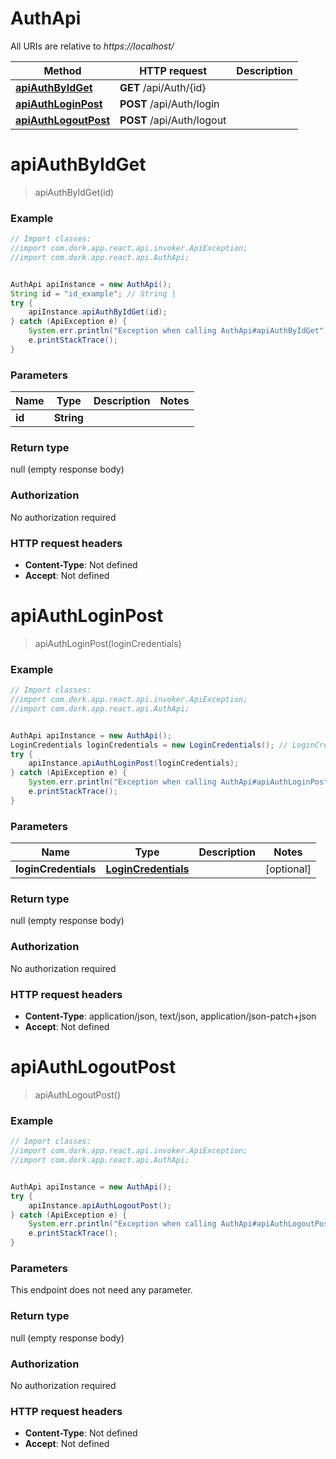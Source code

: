 # AuthApi

All URIs are relative to *https://localhost/*

Method | HTTP request | Description
------------- | ------------- | -------------
[**apiAuthByIdGet**](AuthApi.md#apiAuthByIdGet) | **GET** /api/Auth/{id} | 
[**apiAuthLoginPost**](AuthApi.md#apiAuthLoginPost) | **POST** /api/Auth/login | 
[**apiAuthLogoutPost**](AuthApi.md#apiAuthLogoutPost) | **POST** /api/Auth/logout | 


<a name="apiAuthByIdGet"></a>
# **apiAuthByIdGet**
> apiAuthByIdGet(id)



### Example
```java
// Import classes:
//import com.dork.app.react.api.invoker.ApiException;
//import com.dork.app.react.api.AuthApi;


AuthApi apiInstance = new AuthApi();
String id = "id_example"; // String | 
try {
    apiInstance.apiAuthByIdGet(id);
} catch (ApiException e) {
    System.err.println("Exception when calling AuthApi#apiAuthByIdGet");
    e.printStackTrace();
}
```

### Parameters

Name | Type | Description  | Notes
------------- | ------------- | ------------- | -------------
 **id** | **String**|  |

### Return type

null (empty response body)

### Authorization

No authorization required

### HTTP request headers

 - **Content-Type**: Not defined
 - **Accept**: Not defined

<a name="apiAuthLoginPost"></a>
# **apiAuthLoginPost**
> apiAuthLoginPost(loginCredentials)



### Example
```java
// Import classes:
//import com.dork.app.react.api.invoker.ApiException;
//import com.dork.app.react.api.AuthApi;


AuthApi apiInstance = new AuthApi();
LoginCredentials loginCredentials = new LoginCredentials(); // LoginCredentials | 
try {
    apiInstance.apiAuthLoginPost(loginCredentials);
} catch (ApiException e) {
    System.err.println("Exception when calling AuthApi#apiAuthLoginPost");
    e.printStackTrace();
}
```

### Parameters

Name | Type | Description  | Notes
------------- | ------------- | ------------- | -------------
 **loginCredentials** | [**LoginCredentials**](LoginCredentials.md)|  | [optional]

### Return type

null (empty response body)

### Authorization

No authorization required

### HTTP request headers

 - **Content-Type**: application/json, text/json, application/json-patch+json
 - **Accept**: Not defined

<a name="apiAuthLogoutPost"></a>
# **apiAuthLogoutPost**
> apiAuthLogoutPost()



### Example
```java
// Import classes:
//import com.dork.app.react.api.invoker.ApiException;
//import com.dork.app.react.api.AuthApi;


AuthApi apiInstance = new AuthApi();
try {
    apiInstance.apiAuthLogoutPost();
} catch (ApiException e) {
    System.err.println("Exception when calling AuthApi#apiAuthLogoutPost");
    e.printStackTrace();
}
```

### Parameters
This endpoint does not need any parameter.

### Return type

null (empty response body)

### Authorization

No authorization required

### HTTP request headers

 - **Content-Type**: Not defined
 - **Accept**: Not defined

